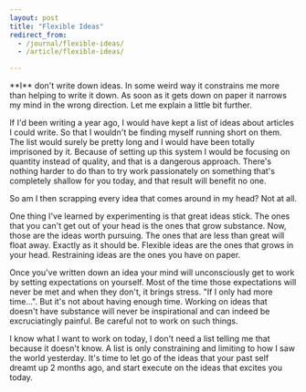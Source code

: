```yaml
---
layout: post
title: "Flexible Ideas"
redirect_from:
  - /journal/flexible-ideas/
  - /article/flexible-ideas/

---
```


<p class="intro" markdown="1">**I** don't write down ideas. In some weird way it constrains me more than helping to write it down. As soon as it gets down on paper it narrows my mind in the wrong direction. Let me explain a little bit further.</p>

If I'd been writing a year ago, I would have kept a list of ideas about articles I could write. So that I wouldn't be finding myself running short on them. The list would surely be pretty long and I would have been totally imprisoned by it. Because of setting up this system I would be focusing on quantity instead of quality, and that is a dangerous approach. There's nothing harder to do than to try work passionately on something that's completely shallow for you today, and that result will benefit no one.

So am I then scrapping every idea that comes around in my head? Not at all.

One thing I've learned by experimenting is that great ideas stick. The ones that you can't get out of your head is the ones that grow substance. Now, those are the ideas worth pursuing. The ones that are less than great will float away. Exactly as it should be. Flexible ideas are the ones that grows in your head. Restraining ideas are the ones you have on paper.

Once you've written down an idea your mind will unconsciously get to work by setting expectations on yourself. Most of the time those expectations will never be met and when they don't, it brings stress. "If I only had more time…". But it's not about having enough time. Working on ideas that doesn't have substance will never be inspirational and can indeed be excruciatingly painful. Be careful not to work on such things.

I know what I want to work on today, I don't need a list telling me that because it doesn't know. A list is only constraining and limiting to how I saw the world yesterday. It's time to let go of the ideas that your past self dreamt up 2 months ago, and start execute on the ideas that excites you today.
